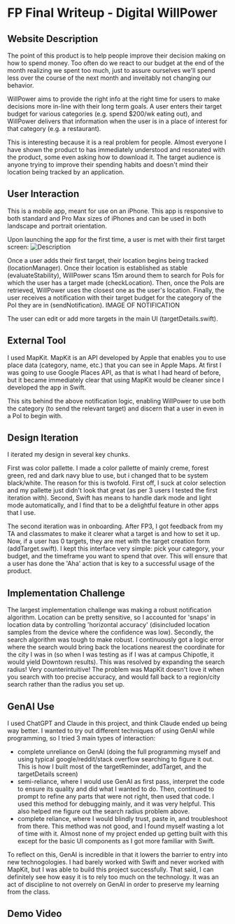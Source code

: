# FP Final Writeup - Digital WillPower
## Website Description
The point of this product is to help people improve their decision making on how to spend money. Too often do we react to our budget at the end of the month realizing we spent too much, just to assure ourselves we'll spend less over the course of the next month and inveitably not changing our behavior. 

WillPower aims to provide the right info at the right time for users to make decisions more in-line with their long term goals. A user enters their target budget for various categories (e.g. spend $200/wk eating out), and WillPower delivers that information when the user is in a place of interest for that category (e.g. a restaurant).

This is interesting because it is a real problem for people. Almost everyone I have shown the product to has immediately understood and resonated with the product, some even asking how to download it. The target audience is anyone trying to improve their spending habits and doesn't mind their location being tracked by an application.


## User Interaction
This is a mobile app, meant for use on an iPhone. This app is responsive to both standard and Pro Max sizes of iPhones and can be used in both landscape and portrait orientation. 

Upon launching the app for the first time, a user is met with their first target screen:
![Description](https://drive.google.com/file/d/1BPTzSSZd1HhmlUdwKTIMxrIVNS9RWmaV/view?usp=sharing)


Once a user adds their first target, their location begins being tracked (locationManager). Once their location is established as stable (evaluateStability), WillPower scans 15m around them to search for PoIs for which the user has a target made (checkLocation). Then, once the PoIs are retrieved, WillPower uses the closest one as the user's location. Finally, the user receives a notification with their target budget for the category of the PoI they are in (sendNotification). 
IMAGE OF NOTIFICATION

The user can edit or add more targets in the main UI (targetDetails.swift).


## External Tool
I used MapKit. MapKit is an API developed by Apple that enables you to use place data (category, name, etc.) that you can see in Apple Maps. At first I was going to use Google Places API, as that is what I had heard of before, but it became immediately clear that using MapKit would be cleaner since I developed the app in Swift.

This sits behind the above notification logic, enabling WillPower to use both the category (to send the relevant target) and discern that a user in even in a PoI to begin with.

## Design Iteration
I iterated my design in several key chunks. 

First was color pallette. I made a color pallette of mainly creme, forest green, red and dark navy blue to use, but i changed that to be system black/white. The reason for this is twofold. First off, I suck at color selection and my pallette just didn't look that great (as per 3 users I tested the first iteration with). Second, Swift has means to handle dark mode and light mode automatically, and I find that to be a delightful feature in other apps that I use.

The second iteration was in onboarding. After FP3, I got feedback from my TA and classmates to make it clearer what a target is and how to set it up. Now, if a user has 0 targets, they are met with the target creation form (addTarget.swift). I kept this interface very simple: pick your category, your budget, and the timeframe you want to spend that over. This will ensure that a user has done the 'Aha' action that is key to a successful usage of the product.

## Implementation Challenge
The largest implementation challenge was making a robust notification algorithm. Location can be pretty sensitive, so I accounted for 'snaps' in location data by controlling 'horizontal accuracy' (disincluded location samples from the device where the confidence was low). Secondly, the search algorithm was tough to make robust. I continuously got a logic error where the search would bring back the locations nearest the coordinate for the city I was in (so when I was testing as if I was at campus Chipotle, it would yield Downtown results). This was resolved by expanding the search radius! Very counterintuitive! The problem was MapKit doesn't love it when you search with too precise accuracy, and would fall back to a region/city search rather than the radius you set up.

## GenAI Use
I used ChatGPT and Claude in this project, and think Claude ended up being way better. I wanted to try out different techniques of using GenAI while programming, so I tried 3 main types of interaction:
- complete unreliance on GenAI (doing the full programming myself and using typical google/reddit/stack overflow searching to figure it out. This is how I built most of the targetReminder, addTarget, and the targetDetails screen)
- semi-reliance, where I would use GenAI as first pass, interpret the code to ensure its quality and did what I wanted to do. Then, continued to prompt to refine any parts that were not right, then used that code. I used this method for debugging mainly, and it was very helpful. This also helped me figure out the search radius problem above.
- complete reliance, where I would blindly trust, paste in, and troubleshoot from there. This method was not good, and I found myself wasting a lot of time with it. Almost none of my project ended up getting built with this except for the basic UI components as I got more familiar with Swift.

To reflect on this, GenAI is incredible in that it lowers the barrier to entry into new technogologies. I had barely worked with Swift and never worked with MapKit, but I was able to build this project successfully. That said, I can definitely see how easy it is to rely too much on the technology. It was an act of discipline to not overrely on GenAI in order to preserve my learning from the class.

## Demo Video

